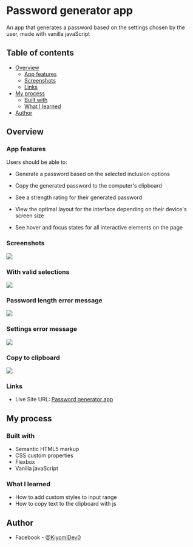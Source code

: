 # Password generator app

An app that generates a password based on the settings chosen by the user, made with vanilla javaScript

## Table of contents

- [Overview](#overview)
  - [App features](#app-features)
  - [Screenshots](#screenshots)
  - [Links](#links)
- [My process](#my-process)
  - [Built with](#built-with)
  - [What I learned](#what-i-learned)
- [Author](#author)


## Overview

### App features

Users should be able to:

- Generate a password based on the selected inclusion options

- Copy the generated password to the computer's clipboard

- See a strength rating for their generated password

- View the optimal layout for the interface depending on their device's screen size

- See hover and focus states for all interactive elements on the page

### Screenshots

![](./screenshots/screenshot-1.PNG)

### With valid selections
![](./screenshots/screenshot-2.PNG)

### Password length error message
![](./screenshots/screenshot-3.PNG)

### Settings error message
![](./screenshots/screenshot-4.PNG)

### Copy to clipboard
![](./screenshots/screenshot-5.PNG)

### Links
- Live Site URL: [Password generator app](https://kiyomidev.github.io/password-generator-app/)

## My process

### Built with

- Semantic HTML5 markup
- CSS custom properties
- Flexbox
- Vanilla javaScript


### What I learned
- How to add custom styles to input range
- How to copy text to the clipboard with js

## Author
- Facebook - [@KiyomiDev0](https://www.facebook.com/KiyomiDev0)
